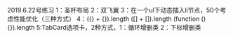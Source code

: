 2019.6.22号练习 
1：圣杯布局
2：双飞翼
3：在一个ul下动态插入li节点，50个考虑性能优化（三种方式）
4：({} + {}).length ([] + []).length (function (){}).length
5:TabCard选项卡，2种方式，1：循环增删类 2：下标增删类
